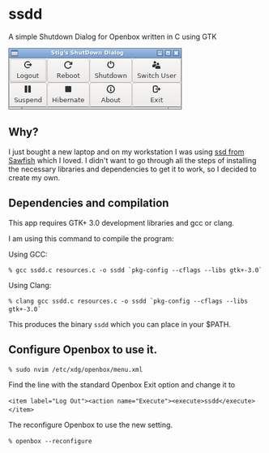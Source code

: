 # ssdd

A simple Shutdown Dialog for Openbox written in C using GTK 

![Project Screenshot](ssdd.png)

## Why?

I just bought a new laptop and on my workstation I was using [ssd from Sawfish](https://github.com/SawfishWM/ssd) which I loved. I didn't want to go through all the steps of installing the necessary libraries and dependencies to get it to work, so I decided to create my own.

## Dependencies and compilation

This app requires GTK+ 3.0 development libraries and gcc or clang.

I am using this command to compile the program:

Using GCC:
```shell
% gcc ssdd.c resources.c -o ssdd `pkg-config --cflags --libs gtk+-3.0`
```

Using Clang:
```shell
% clang gcc ssdd.c resources.c -o ssdd `pkg-config --cflags --libs gtk+-3.0`
```

This produces the binary `ssdd` which you can place in your $PATH.

## Configure Openbox to use it.

`% sudo nvim /etc/xdg/openbox/menu.xml`

Find the line with the standard Openbox Exit option and change it to

`<item label="Log Out"><action name="Execute"><execute>ssdd</execute></item>`

The reconfigure Openbox to use the new setting.

`% openbox --reconfigure`
